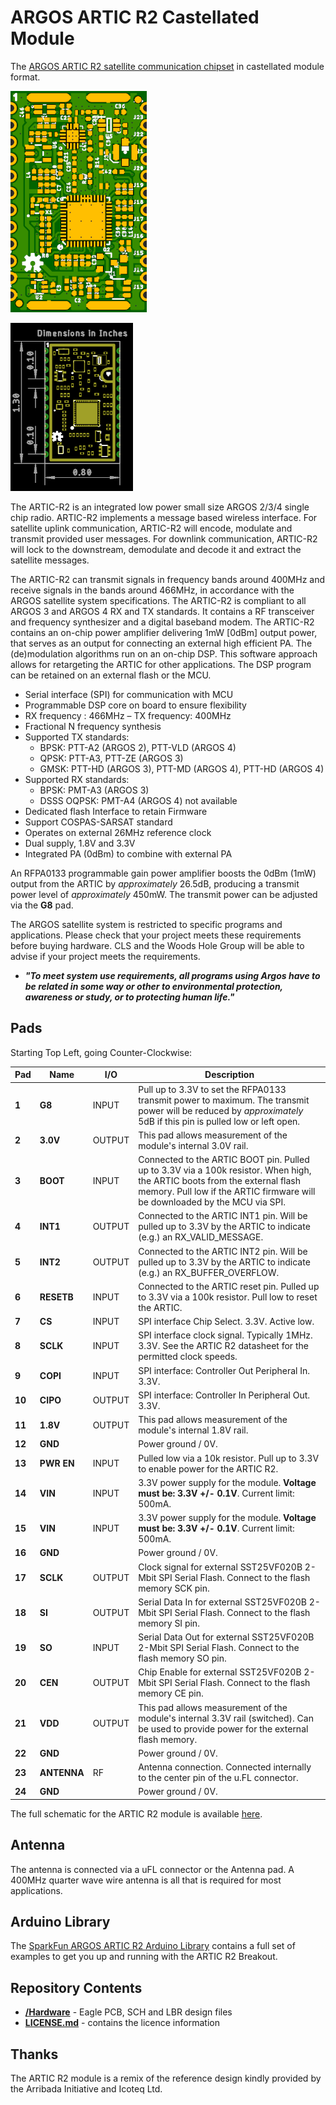 # ARGOS ARTIC R2 Castellated Module

The [ARGOS ARTIC R2 satellite communication chipset](https://www.cls-telemetry.com/argos-solutions/argos-products/modems/artic-chipset/#1534863095666-398318f3-c367) in castellated module format.

![Top](./img/Top.png)

![Dimensions](./img/Dimensions.png)

The ARTIC-R2 is an integrated low power small size ARGOS 2/3/4 single chip radio. ARTIC-R2 implements a message based wireless interface. For satellite uplink communication, ARTIC-R2 will encode, modulate and transmit provided user messages. For downlink communication, ARTIC-R2 will lock to the downstream, demodulate and decode it and extract the satellite messages.

The ARTIC-R2 can transmit signals in frequency bands around 400MHz and receive signals in the bands around 466MHz, in accordance with the ARGOS satellite system specifications. The ARTIC-R2 is compliant to all ARGOS 3 and ARGOS 4 RX and TX standards. It contains a RF transceiver and frequency synthesizer and a digital baseband modem. The ARTIC-R2 contains an on-chip power amplifier delivering 1mW [0dBm] output power, that serves as an output for connecting an external high efficient PA. The (de)modulation algorithms run on an on-chip DSP. This software approach allows for retargeting the ARTIC for other applications. The DSP program can be retained on an external flash or the MCU.

- Serial interface (SPI) for communication with MCU
- Programmable DSP core on board to ensure flexibility
- RX frequency : 466MHz – TX frequency: 400MHz
- Fractional N frequency synthesis
- Supported TX standards:
  - BPSK: PTT-A2 (ARGOS 2), PTT-VLD (ARGOS 4)
  - QPSK: PTT-A3, PTT-ZE (ARGOS 3)
  - GMSK: PTT-HD (ARGOS 3), PTT-MD (ARGOS 4), PTT-HD (ARGOS 4)
- Supported RX standards:
  - BPSK: PMT-A3 (ARGOS 3)
  - DSSS OQPSK: PMT-A4 (ARGOS 4) not available
- Dedicated flash Interface to retain Firmware
- Support COSPAS-SARSAT standard
- Operates on external 26MHz reference clock
- Dual supply, 1.8V and 3.3V
- Integrated PA (0dBm) to combine with external PA

An RFPA0133 programmable gain power amplifier boosts the 0dBm (1mW) output from the ARTIC by _approximately_ 26.5dB, producing a transmit power level of _approximately_ 450mW. The transmit power can be adjusted via the **G8** pad.

The ARGOS satellite system is restricted to specific programs and applications. Please check that your project meets these requirements before buying hardware. CLS and the Woods Hole Group will be able to advise if your project meets the requirements.
- _**"To meet system use requirements, all programs using Argos have to be related in some way or other to environmental protection, awareness or study, or to protecting human life."**_

## Pads

Starting Top Left, going Counter-Clockwise:

| Pad | Name | I/O | Description |
|---|---|---|---|
| **1** | **G8** | INPUT | Pull up to 3.3V to set the RFPA0133 transmit power to maximum. The transmit power will be reduced by _approximately_ 5dB if this pin is pulled low or left open. |
| **2** | **3.0V** | OUTPUT | This pad allows measurement of the module's internal 3.0V rail. |
| **3** | **BOOT** | INPUT | Connected to the ARTIC BOOT pin. Pulled up to 3.3V via a 100k resistor. When high, the ARTIC boots from the external flash memory. Pull low if the ARTIC firmware will be downloaded by the MCU via SPI. |
| **4** | **INT1** | OUTPUT | Connected to the ARTIC INT1 pin. Will be pulled up to 3.3V by the ARTIC to indicate (e.g.) an RX_VALID_MESSAGE. |
| **5** | **INT2** | OUTPUT | Connected to the ARTIC INT2 pin. Will be pulled up to 3.3V by the ARTIC to indicate (e.g.) an RX_BUFFER_OVERFLOW. |
| **6** | **RESETB** | INPUT | Connected to the ARTIC reset pin. Pulled up to 3.3V via a 100k resistor. Pull low to reset the ARTIC. |
| **7** | **CS** | INPUT | SPI interface Chip Select. 3.3V. Active low. |
| **8** | **SCLK** | INPUT | SPI interface clock signal. Typically 1MHz. 3.3V. See the ARTIC R2 datasheet for the permitted clock speeds. |
| **9** | **COPI** | INPUT | SPI interface: Controller Out Peripheral In. 3.3V. |
| **10** | **CIPO** | OUTPUT | SPI interface: Controller In Peripheral Out. 3.3V. |
| **11** | **1.8V** | OUTPUT | This pad allows measurement of the module's internal 1.8V rail. |
| **12** | **GND** | | Power ground / 0V. |
| **13** | **PWR EN** | INPUT | Pulled low via a 10k resistor. Pull up to 3.3V to enable power for the ARTIC R2. |
| **14** | **VIN** | INPUT | 3.3V power supply for the module. **Voltage must be: 3.3V +/- 0.1V**. Current limit: 500mA. |
| **15** | **VIN** | INPUT | 3.3V power supply for the module. **Voltage must be: 3.3V +/- 0.1V**. Current limit: 500mA. |
| **16** | **GND** | | Power ground / 0V. |
| **17** | **SCLK** | OUTPUT | Clock signal for external SST25VF020B 2-Mbit SPI Serial Flash. Connect to the flash memory SCK pin. |
| **18** | **SI** | OUTPUT | Serial Data In for external SST25VF020B 2-Mbit SPI Serial Flash. Connect to the flash memory SI pin. |
| **19** | **SO** | INPUT | Serial Data Out for external SST25VF020B 2-Mbit SPI Serial Flash. Connect to the flash memory SO pin. |
| **20** | **CEN** | OUTPUT | Chip Enable for external SST25VF020B 2-Mbit SPI Serial Flash. Connect to the flash memory CE pin. |
| **21** | **VDD** | OUTPUT | This pad allows measurement of the module's internal 3.3V rail (switched). Can be used to provide power for the external flash memory. |
| **22** | **GND** | | Power ground / 0V. |
| **23** | **ANTENNA** | RF | Antenna connection. Connected internally to the center pin of the u.FL connector. |
| **24** | **GND** | | Power ground / 0V. |

The full schematic for the ARTIC R2 module is available [here](./Hardware/Schematic.pdf).

## Antenna

The antenna is connected via a uFL connector or the Antenna pad. A 400MHz quarter wave wire antenna is all that is required for most applications.

## Arduino Library

The [SparkFun ARGOS ARTIC R2 Arduino Library](https://github.com/sparkfun/SparkFun_ARGOS_ARTIC_R2_Arduino_Library) contains a full set of examples
to get you up and running with the ARTIC R2 Breakout.

## Repository Contents

- [**/Hardware**](./Hardware) - Eagle PCB, SCH and LBR design files
- [**LICENSE.md**](./LICENSE,md) - contains the licence information

## Thanks

The ARTIC R2 module is a remix of the reference design kindly provided by the Arribada Initiative and Icoteq Ltd.
